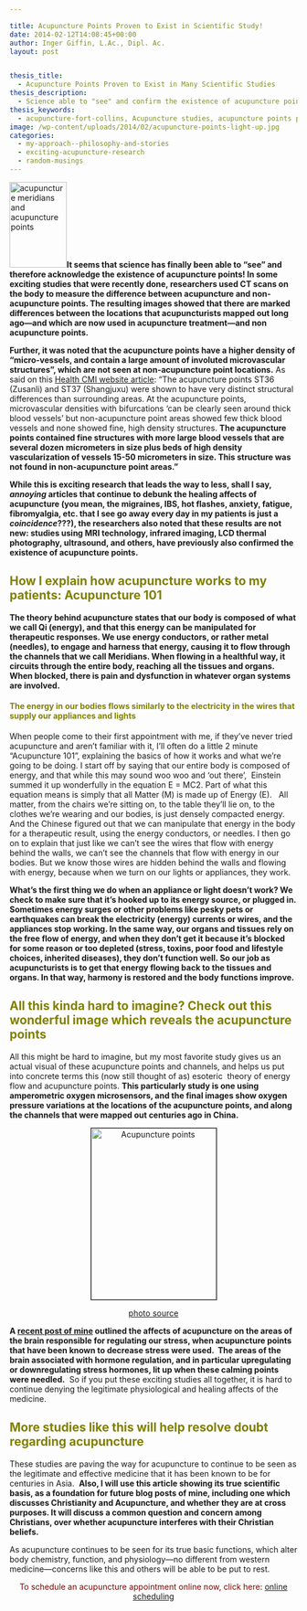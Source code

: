 ```yaml
---

title: Acupuncture Points Proven to Exist in Scientific Study!
date: 2014-02-12T14:08:45+00:00
author: Inger Giffin, L.Ac., Dipl. Ac.
layout: post


thesis_title:
  - Acupuncture Points Proven to Exist in Many Scientific Studies
thesis_description:
  - Science able to "see" and confirm the existence of acupuncture points! LCD thermal imaging and other technology shows exact location of points.
thesis_keywords:
  - acupuncture-fort-collins, Acupuncture studies, acupuncture points proven to exist
image: /wp-content/uploads/2014/02/acupuncture-points-light-up.jpg
categories:
  - my-approach--philosophy-and-stories
  - exciting-acupuncture-research
  - random-musings
---
```

[<img class="size-thumbnail wp-image-664 alignleft" title="Acupunctture Channels " src="/assets/wp-content/uploads/2010/06/back-of-acupuncture-man-100x150.jpg" alt="acupuncture meridians and acupuncture points" width="100" height="150" srcset="/assets/wp-content/uploads/2010/06/back-of-acupuncture-man-100x150.jpg 100w, /assets/wp-content/uploads/2010/06/back-of-acupuncture-man.jpg 135w" sizes="(max-width: 100px) 100vw, 100px" />](/assets/wp-content/uploads/2010/06/back-of-acupuncture-man.jpg)**It seems that science has finally been able to &#8220;see&#8221; and therefore acknowledge the existence of acupuncture points! In some exciting studies that were recently done, researchers used CT scans on the body to measure the difference between acupuncture and non-acupuncture points. The resulting images showed that there are marked differences between the locations that acupuncturists mapped out long ago&#8212;and which are now used in acupuncture treatment&#8212;and non acupuncture points.**

**Further, it was noted that the acupuncture points have a higher density of &#8220;micro-vessels, and contain a large amount of involuted microvascular structures&#8221;, which are not seen at non-acupuncture point locations.** As said on this <a title="Acupuncture Points mapped out" href="http://www.healthcmi.com/Acupuncture-Continuing-Education-News/1230-new-ct-scans-reveal-acupuncture-points" target="_blank" rel="noopener">Health CMI website article</a>: &#8220;The acupuncture points ST36 (Zusanli) and ST37 (Shangjuxu) were shown to have very distinct structural differences than surrounding areas. At the acupuncture points, microvascular densities with bifurcations &#8216;can be clearly seen around thick blood vessels&#8217; but non-acupuncture point areas showed few thick blood vessels and none showed fine, high density structures. **The acupuncture points contained fine structures with more large blood vessels that are several dozen micrometers in size plus beds of high density vascularization of vessels 15-50 micrometers in size. This structure was not found in non-acupuncture point areas.&#8221;**

**While this is exciting research that leads the way to less, shall I say, _annoying_ articles that continue to debunk the healing affects of acupuncture (you mean, the migraines, IBS, hot flashes, anxiety, fatigue, fibromyalgia, etc. that I see go away every day in my patients is just a _coincidence_???), the researchers also noted that these results are not new: studies using MRI technology, infrared imaging, LCD thermal photography, ultrasound, and others, have previously also confirmed the existence of acupuncture points.**

## <span style="color: #808000;">How I explain how acupuncture works to my patients: Acupuncture 101</span>

**The theory behind acupuncture states that our body is composed of what we call Qi (energy), and that this energy can be manipulated for therapeutic responses. We use energy conductors, or rather metal (needles), to engage and harness that energy, causing it to flow through the channels that we call Meridians. When flowing in a healthful way, it circuits through the entire body, reaching all the tissues and organs. When blocked, there is pain and dysfunction in whatever organ systems are involved.**

#### <span style="color: #808000;">The energy in our bodies flows similarly to the electricity in the wires that supply our appliances and lights</span>

When people come to their first appointment with me, if they&#8217;ve never tried acupuncture and aren&#8217;t familiar with it, I&#8217;ll often do a little 2 minute &#8220;Acupuncture 101&#8221;, explaining the basics of how it works and what we&#8217;re going to be doing. I start off by saying that our entire body is composed of energy, and that while this may sound woo woo and &#8216;out there&#8217;,  Einstein summed it up wonderfully in the equation E = MC2. Part of what this equation means is simply that all Matter (M) is made up of Energy (E).   All matter, from the chairs we&#8217;re sitting on, to the table they&#8217;ll lie on, to the clothes we&#8217;re wearing and our bodies, is just densely compacted energy. And the Chinese figured out that we can manipulate that energy in the body for a therapeutic result, using the energy conductors, or needles. I then go on to explain that just like we can&#8217;t see the wires that flow with energy behind the walls, we can&#8217;t see the channels that flow with energy in our bodies. But we know those wires are hidden behind the walls and flowing with energy, because when we turn on our lights or appliances, they work.

**What&#8217;s the first thing we do when an appliance or light doesn&#8217;t work? We check to make sure that it&#8217;s hooked up to its energy source, or plugged in. Sometimes energy surges or other problems like pesky pets or earthquakes can break the electricity (energy) currents or wires, and the appliances stop working. In the same way, our organs and tissues rely on the free flow of energy, and when they don&#8217;t get it because it&#8217;s blocked for some reason or too depleted (stress, toxins, poor food and lifestyle choices, inherited diseases), they don&#8217;t function well. So our job as acupuncturists is to get that energy flowing back to the tissues and organs. In that way, harmony is restored and the body functions improve.**

## <span style="color: #808000;">All this kinda hard to imagine? Check out this wonderful image which reveals the acupuncture points</span>

All this might be hard to imagine, but my most favorite study gives us an actual visual of these acupuncture points and channels, and helps us put into concrete terms this (now still thought of as) esoteric  theory of energy flow and acupuncture points. **This particularly study is one using amperometric oxygen microsensors, and the final images show oxygen pressure variations at the locations of the acupuncture points, and along the channels that were mapped out centuries ago in China.**

<p style="text-align: center;">
  <a href="/assets/wp-content/uploads/2014/02/acupuncture-points-light-up.jpg"><img class="size-medium wp-image-1913 aligncenter" style="border: 0.5px solid black;" title="Acupuncture Points Light Up" src="/assets/wp-content/uploads/2014/02/acupuncture-points-light-up-219x300.jpg" alt="Acupuncture points" width="219" height="300" srcset="/assets/wp-content/uploads/2014/02/acupuncture-points-light-up-219x300.jpg 219w, /assets/wp-content/uploads/2014/02/acupuncture-points-light-up-109x150.jpg 109w, /assets/wp-content/uploads/2014/02/acupuncture-points-light-up.jpg 400w" sizes="(max-width: 219px) 100vw, 219px" /></a>
</p>

<p style="text-align: center;">
  <a title="acupuncture point photo source" href="http://www.healthcmi.com/Acupuncture-Continuing-Education-News/1230-new-ct-scans-reveal-acupuncture-points" target="_blank" rel="noopener">photo source</a>
</p>

**A <a title="acupuncture reduces stress" href="http://www.wisdomwaysacupuncture.com/2017/04/11/new-study-shows-how-acupuncture-helps-stress/" target="_blank" rel="noopener">recent post of mine</a> outlined the affects of acupuncture on the areas of the brain responsible for regulating our stress, when acupuncture points that have been known to decrease stress were used.  The areas of the brain associated with hormone regulation, and in particular upregulating or downregulating stress hormones, lit up when these calming points were needled.**  So if you put these exciting studies all together, it is hard to continue denying the legitimate physiological and healing affects of the medicine.

## <span style="color: #808000;">More studies like this will help resolve doubt regarding acupuncture</span>

These studies are paving the way for acupuncture to continue to be seen as the legitimate and effective medicine that it has been known to be for centuries in Asia.  **Also, I will use this article showing its true scientific basis, as a foundation for future blog posts of mine, including one which discusses Christianity and Acupuncture, and whether they are at cross purposes. It will discuss a common question and concern among Christians, over whether acupuncture interferes with their Christian beliefs.**

As acupuncture continues to be seen for its true basic functions, which alter body chemistry, function, and physiology&#8212;no different from western medicine&#8212;concerns like this and others will be able to be put to rest.

<p style="text-align: center;">
  <span style="color: #800000;">To schedule an acupuncture appointment online now, click here:</span> <a title="Online Acupuncture Scheduling" href="http://www.wisdomwaysacupuncture.com/acupuncture-appointment-scheduling/">online scheduling</a>
</p>